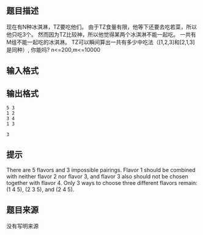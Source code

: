 


## 题目描述
现在有N种冰淇淋，TZ要吃他们。
由于TZ食量有限，他等下还要去吃若菜，所以他只吃3个。
然而因为TZ比较神，所以他觉得某两个冰淇淋不能一起吃。
一共有M组不能一起吃的冰淇淋。
TZ可以瞬间算出一共有多少中吃法（[1,2,3]和[2,1,3]是同种）,
你能吗?
n<=200,m<=10000
## 输入格式
## 输出格式

```input1
5 3
1 2
3 4
1 3

```
```output1
3
```

## 提示
There are 5 flavors and 3 impossible pairings. Flavor 1 should be combined with neither flavor 2 nor
flavor 3, and flavor 3 also should not be chosen together with flavor 4. Only 3 ways to choose three
different flavors remain: (1 4 5), (2 3 5), and (2 4 5).
## 题目来源
没有写明来源


